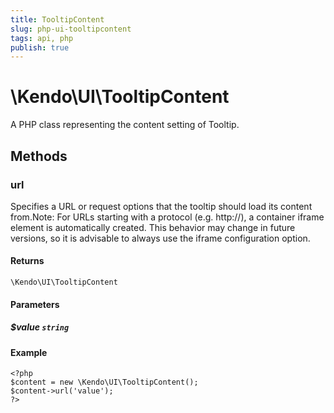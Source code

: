 ```yaml
---
title: TooltipContent
slug: php-ui-tooltipcontent
tags: api, php
publish: true
---
```


# \Kendo\UI\TooltipContent

A PHP class representing the content setting of Tooltip.


## Methods

### url
Specifies a URL or request options that the tooltip should load its content from.Note: For URLs starting with a protocol (e.g. http://),
a container iframe element is automatically created. This behavior may change in future
versions, so it is advisable to always use the iframe configuration option.

#### Returns
`\Kendo\UI\TooltipContent`

#### Parameters

##### $value `string`



#### Example 
    <?php
    $content = new \Kendo\UI\TooltipContent();
    $content->url('value');
    ?>

 

